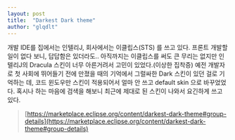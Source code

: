 ```yaml
---
layout: post
title:  "Darkest Dark theme"
author: "glqdlt"
---
```


개발 IDE를 집에서는 인텔리J, 회사에서는 이클립스(STS) 를 쓰고 있다.
프론트 개발할 일이 없다 보니, 답답함은 있더라도.. 아직까지는 이클립스를 써도 큰 무리는 없지만 인텔리J의 Dracula 스킨이 너무 아른거려서 고민이 있었다.(이상한 집착증)
예전 개발자로 첫 사회에 뛰어들기 전에 만졌을 때의 기억에서 그럴싸한 Dark 스킨이 있던 걸로 기억하는 데, 코드 윈도우만 스킨이 적용되어서 얼마 안 쓰고 default skin 으로 바꾸었었다.
혹시나 하는 마음에 검색을 해보니 최근에 제대로 된 스킨이 나와서 요긴하게 쓰고 있다.

> [https://marketplace.eclipse.org/content/darkest-dark-theme#group-details](https://marketplace.eclipse.org/content/darkest-dark-theme#group-details)

